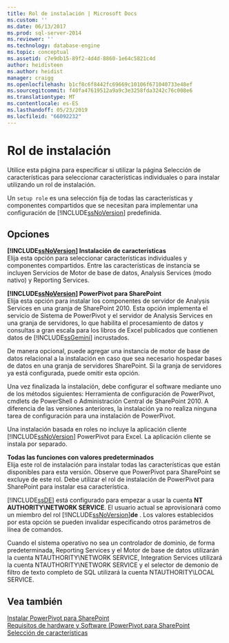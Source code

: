 ```yaml
---
title: Rol de instalación | Microsoft Docs
ms.custom: ''
ms.date: 06/13/2017
ms.prod: sql-server-2014
ms.reviewer: ''
ms.technology: database-engine
ms.topic: conceptual
ms.assetid: c7e9db15-89f2-4d4d-8860-1e64c5821c4d
author: heidisteen
ms.author: heidist
manager: craigg
ms.openlocfilehash: b1cf8c6f8442fc69669c10106f671040733e48ef
ms.sourcegitcommit: f40fa47619512a9a9c3e3258fda3242c76c008e6
ms.translationtype: MT
ms.contentlocale: es-ES
ms.lasthandoff: 05/23/2019
ms.locfileid: "66092232"
---
```

# <a name="setup-role"></a>Rol de instalación
  Utilice esta página para especificar si utilizar la página Selección de características para seleccionar características individuales o para instalar utilizando un rol de instalación.  
  
 Un `setup role` es una selección fija de todas las características y componentes compartidos que se necesitan para implementar una configuración de [!INCLUDE[ssNoVersion](../../includes/ssnoversion-md.md)] predefinida.  
  
## <a name="options"></a>Opciones  
 **[!INCLUDE[ssNoVersion](../../includes/ssnoversion-md.md)] Instalación de características**  
 Elija esta opción para seleccionar características individuales y componentes compartidos. Entre las características de instancia se incluyen Servicios de Motor de base de datos, Analysis Services (modo nativo) y Reporting Services.  
  
 **[!INCLUDE[ssNoVersion](../../includes/ssnoversion-md.md)] PowerPivot para SharePoint**  
 Elija esta opción para instalar los componentes de servidor de Analysis Services en una granja de SharePoint 2010. Esta opción implementa el servicio de Sistema de PowerPivot y el servidor de Analysis Services en una granja de servidores, lo que habilita el procesamiento de datos y consultas a gran escala para los libros de Excel publicados que contienen datos de [!INCLUDE[ssGemini](../../includes/ssgemini-md.md)] incrustados.  
  
 De manera opcional, puede agregar una instancia de motor de base de datos relacional a la instalación en caso que sea necesario hospedar bases de datos en una granja de servidores SharePoint. Si la granja de servidores ya está configurada, puede omitir esta opción.  
  
 Una vez finalizada la instalación, debe configurar el software mediante uno de los métodos siguientes: Herramienta de configuración de PowerPivot, cmdlets de PowerShell o Administración Central de SharePoint 2010. A diferencia de las versiones anteriores, la instalación ya no realiza ninguna tarea de configuración para una instalación de PowerPivot.  
  
 Una instalación basada en roles no incluye la aplicación cliente [!INCLUDE[ssNoVersion](../../includes/ssnoversion-md.md)] PowerPivot para Excel. La aplicación cliente se instala por separado.  
  
 **Todas las funciones con valores predeterminados**  
 Elija este rol de instalación para instalar todas las características que están disponibles para esta versión. Observe que PowerPivot para SharePoint se excluye de este rol. Debe utilizar el rol de instalación de PowerPivot para SharePoint para instalar esa característica.  
  
 [!INCLUDE[ssDE](../../includes/ssde-md.md)] está configurado para empezar a usar la cuenta **NT AUTHORITY\NETWORK SERVICE**. El usuario actual se aprovisionará como un miembro del rol [!INCLUDE[ssNoVersion](../../includes/ssnoversion-md.md)]**de** . Los valores establecidos por esta opción se pueden invalidar especificando otros parámetros de línea de comandos.  
  
 Cuando el sistema operativo no sea un controlador de dominio, de forma predeterminada, Reporting Services y el Motor de base de datos utilizarán la cuenta NTAUTHORITY\NETWORK SERVICE, Integration Services utilizará la cuenta NTAUTHORITY\NETWORK SERVICE y el selector de demonio de filtro de texto completo de SQL utilizará la cuenta NTAUTHORITY\LOCAL SERVICE.  
  
## <a name="see-also"></a>Vea también  
 [Instalar PowerPivot para SharePoint](https://go.microsoft.com/fwlink/?LinkId=206906)   
 [Requisitos de hardware y Software (PowerPivot para SharePoint](https://go.microsoft.com/fwlink/?LinkId=216823)   
 [Selección de características](../../../2014/sql-server/install/feature-selection.md)  
  
  

